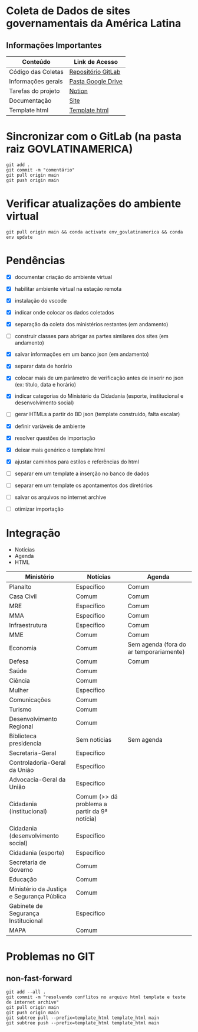 # Coleta de Dados de sites governamentais da América Latina

## Informações Importantes

| Conteúdo           | Link de Acesso                                                                                     |
| ------------------ | -------------------------------------------------------------------------------------------------- |
| Código das Coletas | [Repositório GitLab](https://gitlab.com/unesp-labri/projeto/govlatinamerica)                       |
| Informações gerais | [Pasta Google Drive](https://drive.google.com/drive/u/1/folders/1_g01RcccLl2PpTupxQyCoXEJka30VXeG) |
| Tarefas do projeto | [Notion](https://www.notion.so/Projeto-GovLatinAmerica-9219a9b60ae24cb98a197f7bdab42209)           |
| Documentação       | [Site](https://apoio.labriunesp.org/docs/projetos/dados/gov-latin-america/intro/)                  |
| Template html      | [Template html](https://gitlab.com/unesp-labri/projeto/template-html)                              |


# Sincronizar com o GitLab (na pasta raiz GOVLATINAMERICA)

```
git add .
git commit -m "comentário"
git pull origin main
git push origin main
```

# Verificar atualizações do ambiente virtual

```
git pull origin main && conda activate env_govlatinamerica && conda env update
```

# Pendências

- [x] documentar criação do ambiente virtual 
- [x] habilitar ambiente virtual na estação remota 
- [x] instalação do vscode 
- [x] indicar onde colocar os dados coletados 
- [x] separação da coleta dos ministérios restantes (em andamento)
- [ ] construir classes para abrigar as partes similares dos sites (em andamento)
- [x] salvar informações em um banco json (em andamento)
- [x] separar data de horário
- [x] colocar mais de um parâmetro de verificação antes de inserir no json (ex: título, data e horário)
- [x] indicar categorias do Ministério da Cidadania (esporte, institucional e desenvolvimento social)
- [ ] gerar HTMLs a partir do BD json (template construído, falta escalar)
- [x] definir variáveis de ambiente 
- [x] resolver questões de importação
- [x] deixar mais genérico o template html
- [x] ajustar caminhos para estilos e referências do html
- [ ] separar em um template a inserção no banco de dados 
- [ ] separar em um template os apontamentos dos diretórios
- [ ] salvar os arquivos no internet archive 
- [ ] otimizar importação


# Integração 

- Notícias
- Agenda
- HTML

|Ministério|Notícias|Agenda|
|----------|--------|------|
|Planalto  | Específico |  Comum    |
|Casa Civil| Comum | Comum |
|MRE| Específico | Comum |
|MMA| Específico | Comum |
|Infraestrutura| Específico | Comum |
|MME| Comum | Comum |
|Economia| Comum | Sem agenda (fora do ar temporariamente) |
|Defesa| Comum | Comum |
|Saúde| Comum | |
|Ciência| Comum | |
|Mulher| Específico | |
|Comunicações| Comum | |
|Turismo| Comum | |
|Desenvolvimento Regional| Comum | |
|Biblioteca presidencia| Sem notícias | Sem agenda |
|Secretaria-Geral| Específico | |
|Controladoria-Geral da União| Específico | |
|Advocacia-Geral da União| Específico | |
|Cidadania (institucional)| Comum (>> dá problema a partir da 9ª notícia) | |  
|Cidadania (desenvolvimento social)| Específico | |
|Cidadania (esporte)| Específico | |
|Secretaria de Governo| Comum | |
|Educação| Comum | |
|Ministério da Justiça e Segurança Pública| Comum | |
|Gabinete de Segurança Institucional| Específico | |
|MAPA| Comum | |

# Problemas no GIT

## non-fast-forward

```
git add --all .
git commit -m "resolvendo conflitos no arquivo html template e teste de internet archive"
git pull origin main
git push origin main
git subtree pull --prefix=template_html template_html main
git subtree push --prefix=template_html template_html main

``` 
